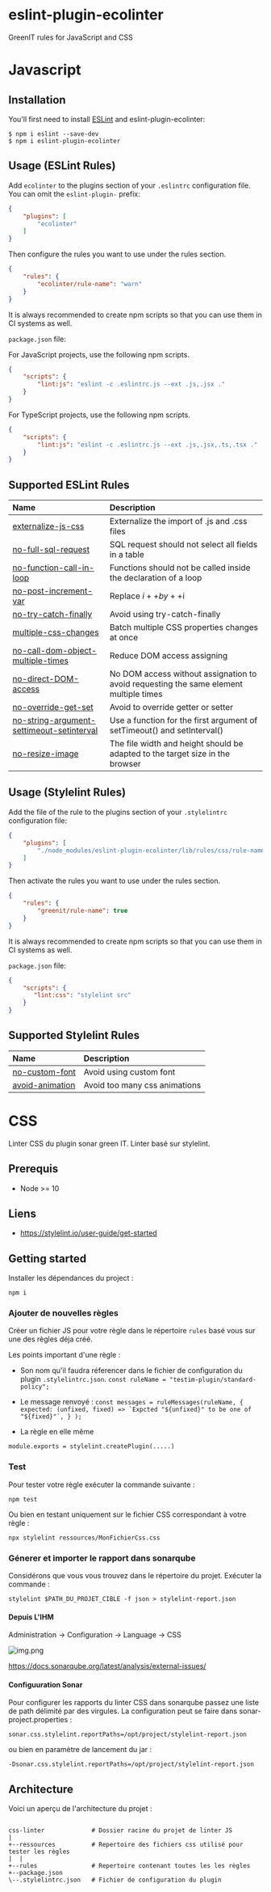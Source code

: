 # eslint-plugin-ecolinter

GreenIT rules for JavaScript and CSS

# Javascript 

## Installation 

You'll first need to install [ESLint](http://eslint.org) and eslint-plugin-ecolinter:

```
$ npm i eslint --save-dev
$ npm i eslint-plugin-ecolinter
```

## Usage (ESLint Rules)

Add `ecolinter` to the plugins section of your `.eslintrc` configuration file. You can omit the `eslint-plugin-` prefix:

```json
{
    "plugins": [
        "ecolinter"
    ]
}
```

Then configure the rules you want to use under the rules section.

```json
{
    "rules": {
        "ecolinter/rule-name": "warn"
    }
}
```

It is always recommended to create npm scripts so that you can use them in CI systems as well.

`package.json` file:

For JavaScript projects, use the following npm scripts.
 
```json
{
    "scripts": {
        "lint:js": "eslint -c .eslintrc.js --ext .js,.jsx ."
    }
}
```
For TypeScript projects, use the following npm scripts.

```json
{
    "scripts": {
        "lint:js": "eslint -c .eslintrc.js --ext .js,.jsx,.ts,.tsx ."
    }
}
```

## Supported ESLint Rules

| Name | Description |
| :--  | :--         |
| [externalize-js-css](docs/rules/js/externalize-js-css.md) | Externalize the import of .js and .css files |
| [no-full-sql-request](docs/rules/js/no-full-sql-request.md) | SQL request should not select all fields in a table |
| [no-function-call-in-loop](docs/rules/js/no-function-call-in-loop.md) | Functions should not be called inside the declaration of a loop |
| [no-post-increment-var](docs/rules/js/no-post-increment-var.md) | Replace $i++ by ++$i |
| [no-try-catch-finally](docs/rules/js/no-try-catch-finally.md) | Avoid using try-catch-finally |
| [multiple-css-changes](docs/rules/js/multiple-css-changes.md) | Batch multiple CSS properties changes at once |
| [no-call-dom-object-multiple-times](docs/rules/js/no-call-dom-object-multiple-times.md) | Reduce DOM access assigning |
| [no-direct-DOM-access](docs/rules/js/no-direct-DOM-access.md) | No DOM access without assignation to avoid requesting the same element multiple times |
| [no-override-get-set](docs/rules/js/no-override-get-set.md) | Avoid to override getter or setter |
| [no-string-argument-settimeout-setinterval](docs/rules/js/no-string-argument-settimeout-setinterval.md) | Use a function for the first argument of setTimeout() and setInterval() |
| [no-resize-image](docs/rules/js/no-resize-image.md) | The file width and height should be adapted to the target size in the browser |


## Usage (Stylelint Rules)

Add the file of the rule to the plugins section of your `.stylelintrc` configuration file:

```json
{
    "plugins": [
        "./node_modules/eslint-plugin-ecolinter/lib/rules/css/rule-name.js"
    ]
}
```

Then activate the rules you want to use under the rules section.

```json
{
    "rules": {
        "greenit/rule-name": true
    }
}

```
It is always recommended to create npm scripts so that you can use them in CI systems as well.

`package.json` file:

 
```json
{
    "scripts": {
       "lint:css": "stylelint src"
    }
}
```

## Supported Stylelint Rules

| Name | Description |
| :--  | :--         |
| [no-custom-font](docs/rules/css/no-custom-font.md) | Avoid using custom font |
| [avoid-animation](docs/rules/css/avoid-animation.md) | Avoid too many css animations |


# CSS

Linter CSS du plugin sonar green IT. Linter basé sur stylelint. 

## Prerequis
- Node >= 10

## Liens

- https://stylelint.io/user-guide/get-started

## Getting started

Installer les dépendances du project :

`npm i`

### Ajouter de nouvelles règles

Créer un fichier JS pour votre règle dans le répertoire `rules` basé vous sur une des règles déja créé.

Les points important d'une règle :

- Son nom qu'il faudra réferencer dans le fichier de configuration du plugin `.stylelintrc.json`.
`const ruleName = "testim-plugin/standard-policy";
`

- Le message renvoyé :
``const messages = ruleMessages(ruleName, {
expected: (unfixed, fixed) => `Expcted "${unfixed}" to be one of "${fixed}"`, }
);
``

- La règle en elle même

`module.exports = stylelint.createPlugin(.....)`


### Test
Pour tester votre règle exécuter la commande suivante :

`npm test`

Ou bien en testant uniquement sur le fichier CSS correspondant à votre règle :

`npx stylelint ressources/MonFichierCss.css `

### Génerer et importer le rapport dans sonarqube

Considérons que vous vous trouvez dans le répertoire du projet. Exécuter la commande :

`stylelint $PATH_DU_PROJET_CIBLE -f json > stylelint-report.json`

#### Depuis L'IHM
Administration -> Configuration -> Language -> CSS

![img.png](../images/img_6.png)

https://docs.sonarqube.org/latest/analysis/external-issues/

#### Configuuration Sonar

Pour configurer les rapports du linter CSS dans sonarqube passez une liste de path délimité par des virgules.
La configuration peut se faire dans sonar-project.properties : 

`sonar.css.stylelint.reportPaths=/opt/project/stylelint-report.json`

ou bien en paramètre de lancement du jar :

`-Dsonar.css.stylelint.reportPaths=/opt/project/stylelint-report.json`

## Architecture

Voici un aperçu de l'architecture du projet :
```

css-linter             # Dossier racine du projet de linter JS
|
+--ressources          # Repertoire des fichiers css utilisé pour tester les règles
|  |
+--rules               # Repertoire contenant toutes les les règles
+--package.json  
\--.stylelintrc.json   # Fichier de configuration du plugin
```
